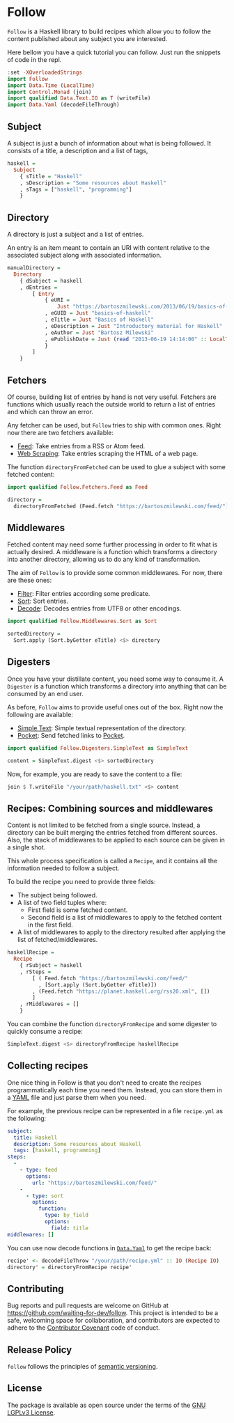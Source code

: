 # Follow

`Follow` is a Haskell library to build recipes which allow you to
follow the content published about any subject you are interested.

Here bellow you have a quick tutorial you can follow.  Just run the
snippets of code in the repl.

```haskell
:set -XOverloadedStrings
import Follow
import Data.Time (LocalTime)
import Control.Monad (join)
import qualified Data.Text.IO as T (writeFile)
import Data.Yaml (decodeFileThrough)
```

## Subject

A subject is just a bunch of information about what is being
followed. It consists of a title, a description and a list of tags,

```haskell
haskell =
  Subject
    { sTitle = "Haskell"
    , sDescription = "Some resources about Haskell"
    , sTags = ["haskell", "programming"]
    }
```

## Directory

A directory is just a subject and a list of entries.

An entry is an item meant to contain an URI with content relative to
the associated subject along with associated information.

```haskell
manualDirectory =
  Directory
    { dSubject = haskell
    , dEntries =
        [ Entry
            { eURI =
                Just "https://bartoszmilewski.com/2013/06/19/basics-of-haskell/"
            , eGUID = Just "basics-of-haskell"
            , eTitle = Just "Basics of Haskell"
            , eDescription = Just "Introductory material for Haskell"
            , eAuthor = Just "Bartosz Milewski"
            , ePublishDate = Just (read "2013-06-19 14:14:00" :: LocalTime)
            }
        ]
    }
```

## Fetchers

Of course, building list of entries by hand is not very
useful. Fetchers are functions which usually reach the outside world
to return a list of entries and which can throw an error.

Any fetcher can be used, but `Follow` tries to ship with common
ones. Right now there are two fetchers available:

- [Feed](src/Follow/Fetchers/Feed.hs): Take entries from a RSS or Atom feed.
- [Web Scraping](src/Follow/Fetchers/WebScraping.hs): Take entries
  scraping the HTML of a web page.

The function `directoryFromFetched` can be used to glue a subject with
some fetched content:

```haskell
import qualified Follow.Fetchers.Feed as Feed

directory =
  directoryFromFetched (Feed.fetch "https://bartoszmilewski.com/feed/") haskell
```

## Middlewares

Fetched content may need some further processing in order to fit what
is actually desired. A middleware is a function which transforms a
directory into another directory, allowing us to do any kind of
transformation.

The aim of `Follow` is to provide some common middlewares. For now,
there are these ones:

- [Filter](src/Follow/Middlewares/Filter.hs): Filter entries according
  some predicate.
- [Sort](src/Follow/Middlewares/Sort.hs): Sort entries.
- [Decode](src/Follow/Middlewares/Decode.hs): Decodes entries from
  UTF8 or other encodings.

```haskell
import qualified Follow.Middlewares.Sort as Sort

sortedDirectory =
  Sort.apply (Sort.byGetter eTitle) <$> directory
```

## Digesters

Once you have your distillate content, you need some way to consume
it. A `Digester` is a function which transforms a directory into
anything that can be consumed by an end user.

As before, `Follow` aims to provide useful ones out of the box. Right
now the following are available:

- [Simple Text](src/Follow/Digesters/SimpleText.hs): Simple textual
  representation of the directory.
- [Pocket](src/Follow/Digesters/Pocket.hs): Send fetched links to
  [Pocket](https://getpocket.com).

```haskell
import qualified Follow.Digesters.SimpleText as SimpleText

content = SimpleText.digest <$> sortedDirectory
```

Now, for example, you are ready to save the content to a file:

```haskell
join $ T.writeFile "/your/path/haskell.txt" <$> content
```

## Recipes: Combining sources and middlewares

Content is not limited to be fetched from a single source. Instead, a
directory can be built merging the entries fetched from different
sources. Also, the stack of middlewares to be applied to each source can be
given in a single shot.

This whole process specification is called a `Recipe`, and it contains
all the information needed to follow a subject.

To build the recipe you need to provide three fields:

- The subject being followed.
- A list of two field tuples where:
  - First field is some fetched content.
  - Second field is a list of middlewares to apply to the fetched content in the first field.
- A list of middlewares to apply to the directory resulted after applying the list of fetched/middlewares.

```haskell
haskellRecipe =
  Recipe
    { rSubject = haskell
    , rSteps =
        [ ( Feed.fetch "https://bartoszmilewski.com/feed/"
          , [Sort.apply (Sort.byGetter eTitle)])
        , (Feed.fetch "https://planet.haskell.org/rss20.xml", [])
        ]
    , rMiddlewares = []
    }
```

You can combine the function `directoryFromRecipe` and some digester
to quickly consume a recipe:

```haskell
SimpleText.digest <$> directoryFromRecipe haskellRecipe
```

## Collecting recipes

One nice thing in Follow is that you don't need to create the recipes
programmatically each time you need them. Instead, you can store them
in a [YAML](https://en.wikipedia.org/wiki/YAML) file and just parse
them when you need.

For example, the previous recipe can be represented in a file
`recipe.yml` as the following:

```yaml
subject:
  title: Haskell
  description: Some resources about Haskell
  tags: [haskell, programming]
steps:
  -
    - type: feed
      options:
        url: "https://bartoszmilewski.com/feed/"
    -
      - type: sort
        options:
          function:
            type: by_field
            options:
              field: title
middlewares: []
```

You can use now decode functions in
[`Data.Yaml`](https://hackage.haskell.org/package/yaml) to get the
recipe back:

```haskell
recipe' <- decodeFileThrow "/your/path/recipe.yml" :: IO (Recipe IO)
directory' = directoryFromRecipe recipe'
```

## Contributing

Bug reports and pull requests are welcome on GitHub at
https://github.com/waiting-for-dev/follow. This project is
intended to be a safe, welcoming space for collaboration, and
contributors are expected to adhere to the [Contributor
Covenant](http://contributor-covenant.org) code of conduct.

## Release Policy
`follow` follows the principles of [semantic versioning](http://semver.org/).

## License

The package is available as open source under the terms of the [GNU
LGPLv3 License](http://opensource.org/licenses/LGPL-3.0).